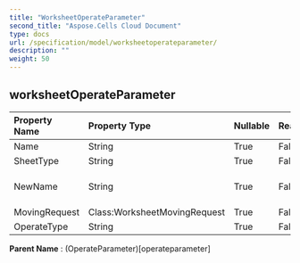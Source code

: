 ```yaml
---
title: "WorksheetOperateParameter"
second_title: "Aspose.Cells Cloud Document"
type: docs
url: /specification/model/worksheetoperateparameter/
description: ""
weight: 50
---
```


## **worksheetOperateParameter**

 

| Property Name | Property Type | Nullable |  ReadOnly | DefaultValue | Description | 
| :- | :- | :- |:- |  :- | :- |
| Name | String | True |  False |  |  |  
| SheetType | String | True |  False |  |  |  
| NewName | String | True |  False |  | rename worksheet name |  
| MovingRequest | Class:WorksheetMovingRequest | True |  False |  |  |  
| OperateType | String | True |  False |  |  |  

**Parent Name** : (OperateParameter)[operateparameter]

